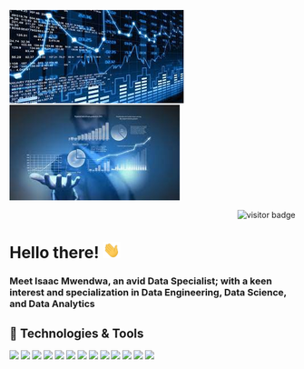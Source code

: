 [![Header](https://raw.githubusercontent.com/IsaacMwendwa/IsaacMwendwa/main/ds2.jpg "Header")](https://some-url.dev/) [![Header](https://raw.githubusercontent.com/IsaacMwendwa/IsaacMwendwa/main/ds1.jpg "Header")](https://some-url.dev/)
<p align="right"><img src="https://visitor-badge.laobi.icu/badge?page_id=IsaacMwendwa" alt="visitor badge"/></p>

# Hello there! <img src="https://raw.githubusercontent.com/IsaacMwendwa/IsaacMwendwa/main/wave.gif" width="30px">


### Meet Isaac Mwendwa, an avid Data Specialist; with a keen interest and specialization in Data Engineering, Data Science, and Data Analytics

## 🔧 Technologies & Tools
![](https://img.shields.io/badge/Python-PySpark,_Numpy,_Scikit,_Pandas,_Matplotlib,_Plotly,_Tensorflow,_Flask,_cx__Oracle,_SQLAlchemy,_Psycopg2,_Streamlit,_Dash,_Hydralit-informational?style=flat&logo=python&logoColor=white&color=2bbc8a)
![](https://img.shields.io/badge/Modeling-Machine_Learning,_Deep_Learning-informational?style=flat&logo=tensorflow&logoColor=white&color=2bbc8a)
![](https://img.shields.io/badge/Data_Visualization-Tableau,_Power_BI,_Python,_R,_D3.js,_Excel-informational?style=flat&logo=tableau&logoColor=white&color=2bbc8a)
![](https://img.shields.io/badge/Query_Language-SQL,_PL/SQL-informational?style=flat&logo=access&logoColor=white&color=2bbc8a)
![](https://img.shields.io/badge/RDBMS-Oracle,_PostgreSQL,_MySQL,_MSSQL-informational?style=flat&logo=oracle&logoColor=white&color=2bbc8a)
![](https://img.shields.io/badge/NoSQL_Databases-MongoDB,_Cassandra,_HBase,_Cosmos_DB,_DynamoDB,_Neo4j-informational?style=flat&logo=mongodb&logoColor=white&color=2bbc8a)
![](https://img.shields.io/badge/Big_Data_Analytics-Hadoop,_PySpark,_Kafka,_Airflow-informational?style=flat&logo=apachespark&logoColor=white&color=2bbc8a)
![](https://img.shields.io/badge/Web_Development-HTML,_CSS,_Javascript,_PHP-informational?style=flat&logo=php&logoColor=white&color=2bbc8a)
![](https://img.shields.io/badge/Code-Java,_Python,_C-informational?style=flat&logo=java&logoColor=white&color=2bbc8a)
![](https://img.shields.io/badge/Version_Control-Git,_Github-informational?style=flat&logo=github&logoColor=white&color=2bbc8a)
![](https://img.shields.io/badge/Operating_Systems-Linux,_Windows-informational?style=flat&logo=linux&logoColor=white&color=2bbc8a)
![](https://img.shields.io/badge/Cloud_Platform-MS_Azure,_AWS,_Heroku-informational?style=flat&logo=microsoftazure&logoColor=white&color=2bbc8a)
![](https://img.shields.io/badge/Containerization-Docker,_Kubernetes-informational?style=flat&logo=docker&logoColor=white&color=2bbc8a)




<!--
**IsaacMwendwa/IsaacMwendwa** is a ✨ _special_ ✨ repository because its `README.md` (this file) appears on your GitHub profile.

Here are some ideas to get you started:

- 🔭 I’m currently working on ...
- 🌱 I’m currently learning ...
- 👯 I’m looking to collaborate on ...
- 🤔 I’m looking for help with ...
- 💬 Ask me about ...
- 📫 How to reach me: ...
- 😄 Pronouns: ...
- ⚡ Fun fact: ...
-->
